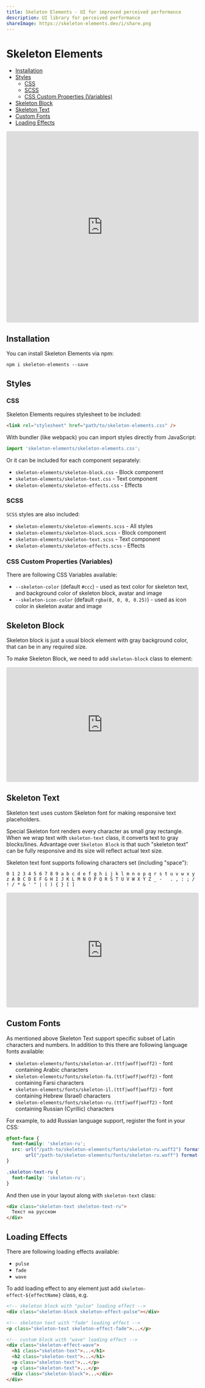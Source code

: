 ```yaml
---
title: Skeleton Elements - UI for improved perceived performance
description: UI library for perceived performance
shareImage: https://skeleton-elements.dev/i/share.png
---
```


# Skeleton Elements

- [Installation](#installation)
- [Styles](#styles)
  - [CSS](#css)
  - [SCSS](#scss)
  - [CSS Custom Properties (Variables)](#css-custom-properties-variables)
- [Skeleton Block](#skeleton-block)
- [Skeleton Text](#skeleton-text)
- [Custom Fonts](#custom-fonts)
- [Loading Effects](#loading-effects)

<iframe src="https://codesandbox.io/embed/skeleton-elements-n1cbg?autoresize=1&fontsize=14&hidenavigation=1&theme=dark" style="width:100%; height:500px; border:0; border-radius: 4px; overflow:hidden;" title="skeleton-elements" allow="accelerometer; ambient-light-sensor; camera; encrypted-media; geolocation; gyroscope; hid; microphone; midi; payment; usb; vr; xr-spatial-tracking" sandbox="allow-autoplay allow-forms allow-modals allow-popups allow-presentation allow-same-origin allow-scripts"></iframe>

## Installation

You can install Skeleton Elements via npm:

```
npm i skeleton-elements --save
```

## Styles

### CSS

Skeleton Elements requires stylesheet to be included:

```html
<link rel="stylesheet" href="path/to/skeleton-elements.css" />
```

With bundler (like webpack) you can import styles directly from JavaScript:

```js
import 'skeleton-elements/skeleton-elements.css';
```

Or it can be included for each component separately:

- `skeleton-elements/skeleton-block.css` - Block component
- `skeleton-elements/skeleton-text.css` - Text component
- `skeleton-elements/skeleton-effects.css` - Effects

### SCSS

`SCSS` styles are also included:

- `skeleton-elements/skeleton-elements.scss` - All styles
- `skeleton-elements/skeleton-block.scss` - Block component
- `skeleton-elements/skeleton-text.scss` - Text component
- `skeleton-elements/skeleton-effects.scss` - Effects

### CSS Custom Properties (Variables)

There are following CSS Variables available:

- `--skeleton-color` (default `#ccc`) - used as text color for skeleton text, and background color of skeleton block, avatar and image
- `--skeleton-icon-color` (default `rgba(0, 0, 0, 0.25)`) - used as icon color in skeleton avatar and image

## Skeleton Block

Skeleton block is just a usual block element with gray background color, that can be in any required size.

To make Skeleton Block, we need to add `skeleton-block` class to element:

<iframe src="https://codesandbox.io/embed/skeleton-block-zlp8f?fontsize=14&hidenavigation=1&theme=dark" style="width:100%; height:300px; border:0; border-radius: 4px; overflow:hidden;" title="skeleton-block" allow="accelerometer; ambient-light-sensor; camera; encrypted-media; geolocation; gyroscope; hid; microphone; midi; payment; usb; vr; xr-spatial-tracking" sandbox="allow-autoplay allow-forms allow-modals allow-popups allow-presentation allow-same-origin allow-scripts"></iframe>

## Skeleton Text

Skeleton text uses custom Skeleton font for making responsive text placeholders.

Special Skeleton font renders every character as small gray rectangle. When we wrap text with `skeleton-text` class, it converts text to gray blocks/lines. Advantage over `Skeleton Block` is that such "skeleton text" can be fully responsive and its size will reflect actual text size.

Skeleton text font supports following characters set (including "space"):

```
0 1 2 3 4 5 6 7 8 9 a b c d e f g h i j k l m n o p q r s t u v w x y z A B C D E F G H I J K L M N O P Q R S T U V W X Y Z _ -   . , : ; / ! / * & ' " | ( ) { } [ ]
```

<iframe src="https://codesandbox.io/embed/skeleton-text-khc72?fontsize=14&hidenavigation=1&theme=dark" style="width:100%; height:300px; border:0; border-radius: 4px; overflow:hidden;" title="skeleton-text" allow="accelerometer; ambient-light-sensor; camera; encrypted-media; geolocation; gyroscope; hid; microphone; midi; payment; usb; vr; xr-spatial-tracking" sandbox="allow-autoplay allow-forms allow-modals allow-popups allow-presentation allow-same-origin allow-scripts"></iframe>

## Custom Fonts

As mentioned above Skeleton Text support specific subset of Latin characters and numbers. In addition to this there are following language fonts available:

- `skeleton-elements/fonts/skeleton-ar.(ttf|woff|woff2)` - font containing Arabic characters
- `skeleton-elements/fonts/skeleton-fa.(ttf|woff|woff2)` - font containing Farsi characters
- `skeleton-elements/fonts/skeleton-il.(ttf|woff|woff2)` - font containing Hebrew (Israel) characters
- `skeleton-elements/fonts/skeleton-ru.(ttf|woff|woff2)` - font containing Russian (Cyrillic) characters

For example, to add Russian language support, register the font in your CSS:
```css
@font-face {
  font-family: 'skeleton-ru';
  src: url("/path-to/skeleton-elements/fonts/skeleton-ru.woff2") format("woff2"),
       url("/path-to/skeleton-elements/fonts/skeleton-ru.woff") format("woff");
}

.skeleton-text-ru {
  font-family: 'skeleton-ru';
}
```

And then use in your layout along with `skeleton-text` class:
```html
<div class="skeleton-text skeleton-text-ru">
  Текст на русском
</div>
```

## Loading Effects

There are following loading effects available:

- `pulse`
- `fade`
- `wave`

To add loading effect to any element just add `skeleton-effect-${effectName}` class, e.g.

```html
<!-- skeleton block with "pulse" loading effect -->
<div class="skeleton-block skeleton-effect-pulse"></div>

<!-- skeleton text with "fade" loading effect -->
<p class="skeleton-text skeleton-effect-fade">...</p>

<!-- custom block with "wave" loading effect -->
<div class="skeleton-effect-wave">
  <h1 class="skeleton-text">...</h1>
  <h2 class="skeleton-text">...</h1>
  <p class="skeleton-text">...</p>
  <p class="skeleton-text">...</p>
  <div class="skeleton-block">...</div>
</div>
```
